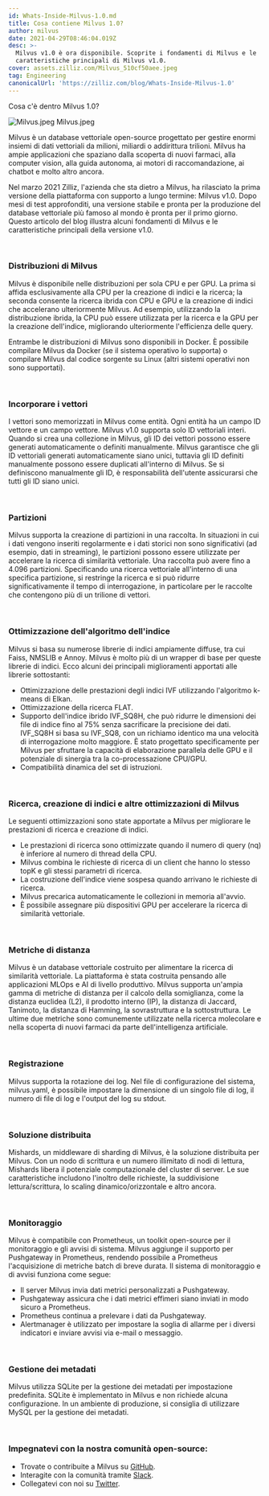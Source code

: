 ```yaml
---
id: Whats-Inside-Milvus-1.0.md
title: Cosa contiene Milvus 1.0?
author: milvus
date: 2021-04-29T08:46:04.019Z
desc: >-
  Milvus v1.0 è ora disponibile. Scoprite i fondamenti di Milvus e le
  caratteristiche principali di Milvus v1.0.
cover: assets.zilliz.com/Milvus_510cf50aee.jpeg
tag: Engineering
canonicalUrl: 'https://zilliz.com/blog/Whats-Inside-Milvus-1.0'
---
```

<custom-h1>Cosa c'è dentro Milvus 1.0?</custom-h1><p>
  
   <span class="img-wrapper"> <img translate="no" src="https://assets.zilliz.com/Milvus_510cf50aee.jpeg" alt="Milvus.jpeg" class="doc-image" id="milvus.jpeg" />
   </span> <span class="img-wrapper"> <span>Milvus.jpeg</span> </span></p>
<p>Milvus è un database vettoriale open-source progettato per gestire enormi insiemi di dati vettoriali da milioni, miliardi o addirittura trilioni. Milvus ha ampie applicazioni che spaziano dalla scoperta di nuovi farmaci, alla computer vision, alla guida autonoma, ai motori di raccomandazione, ai chatbot e molto altro ancora.</p>
<p>Nel marzo 2021 Zilliz, l'azienda che sta dietro a Milvus, ha rilasciato la prima versione della piattaforma con supporto a lungo termine: Milvus v1.0. Dopo mesi di test approfonditi, una versione stabile e pronta per la produzione del database vettoriale più famoso al mondo è pronta per il primo giorno. Questo articolo del blog illustra alcuni fondamenti di Milvus e le caratteristiche principali della versione v1.0.</p>
<p><br/></p>
<h3 id="Milvus-distributions" class="common-anchor-header">Distribuzioni di Milvus</h3><p>Milvus è disponibile nelle distribuzioni per sola CPU e per GPU. La prima si affida esclusivamente alla CPU per la creazione di indici e la ricerca; la seconda consente la ricerca ibrida con CPU e GPU e la creazione di indici che accelerano ulteriormente Milvus. Ad esempio, utilizzando la distribuzione ibrida, la CPU può essere utilizzata per la ricerca e la GPU per la creazione dell'indice, migliorando ulteriormente l'efficienza delle query.</p>
<p>Entrambe le distribuzioni di Milvus sono disponibili in Docker. È possibile compilare Milvus da Docker (se il sistema operativo lo supporta) o compilare Milvus dal codice sorgente su Linux (altri sistemi operativi non sono supportati).</p>
<p><br/></p>
<h3 id="Embedding-vectors" class="common-anchor-header">Incorporare i vettori</h3><p>I vettori sono memorizzati in Milvus come entità. Ogni entità ha un campo ID vettore e un campo vettore. Milvus v1.0 supporta solo ID vettoriali interi. Quando si crea una collezione in Milvus, gli ID dei vettori possono essere generati automaticamente o definiti manualmente. Milvus garantisce che gli ID vettoriali generati automaticamente siano unici, tuttavia gli ID definiti manualmente possono essere duplicati all'interno di Milvus. Se si definiscono manualmente gli ID, è responsabilità dell'utente assicurarsi che tutti gli ID siano unici.</p>
<p><br/></p>
<h3 id="Partitions" class="common-anchor-header">Partizioni</h3><p>Milvus supporta la creazione di partizioni in una raccolta. In situazioni in cui i dati vengono inseriti regolarmente e i dati storici non sono significativi (ad esempio, dati in streaming), le partizioni possono essere utilizzate per accelerare la ricerca di similarità vettoriale. Una raccolta può avere fino a 4.096 partizioni. Specificando una ricerca vettoriale all'interno di una specifica partizione, si restringe la ricerca e si può ridurre significativamente il tempo di interrogazione, in particolare per le raccolte che contengono più di un trilione di vettori.</p>
<p><br/></p>
<h3 id="Index-algorithm-optimizations" class="common-anchor-header">Ottimizzazione dell'algoritmo dell'indice</h3><p>Milvus si basa su numerose librerie di indici ampiamente diffuse, tra cui Faiss, NMSLIB e Annoy. Milvus è molto più di un wrapper di base per queste librerie di indici. Ecco alcuni dei principali miglioramenti apportati alle librerie sottostanti:</p>
<ul>
<li>Ottimizzazione delle prestazioni degli indici IVF utilizzando l'algoritmo k-means di Elkan.</li>
<li>Ottimizzazione della ricerca FLAT.</li>
<li>Supporto dell'indice ibrido IVF_SQ8H, che può ridurre le dimensioni dei file di indice fino al 75% senza sacrificare la precisione dei dati. IVF_SQ8H si basa su IVF_SQ8, con un richiamo identico ma una velocità di interrogazione molto maggiore. È stato progettato specificamente per Milvus per sfruttare la capacità di elaborazione parallela delle GPU e il potenziale di sinergia tra la co-processazione CPU/GPU.</li>
<li>Compatibilità dinamica del set di istruzioni.</li>
</ul>
<p><br/></p>
<h3 id="Search-index-building-and-other-Milvus-optimizations" class="common-anchor-header">Ricerca, creazione di indici e altre ottimizzazioni di Milvus</h3><p>Le seguenti ottimizzazioni sono state apportate a Milvus per migliorare le prestazioni di ricerca e creazione di indici.</p>
<ul>
<li>Le prestazioni di ricerca sono ottimizzate quando il numero di query (nq) è inferiore al numero di thread della CPU.</li>
<li>Milvus combina le richieste di ricerca di un client che hanno lo stesso topK e gli stessi parametri di ricerca.</li>
<li>La costruzione dell'indice viene sospesa quando arrivano le richieste di ricerca.</li>
<li>Milvus precarica automaticamente le collezioni in memoria all'avvio.</li>
<li>È possibile assegnare più dispositivi GPU per accelerare la ricerca di similarità vettoriale.</li>
</ul>
<p><br/></p>
<h3 id="Distance-metrics" class="common-anchor-header">Metriche di distanza</h3><p>Milvus è un database vettoriale costruito per alimentare la ricerca di similarità vettoriale. La piattaforma è stata costruita pensando alle applicazioni MLOps e AI di livello produttivo. Milvus supporta un'ampia gamma di metriche di distanza per il calcolo della somiglianza, come la distanza euclidea (L2), il prodotto interno (IP), la distanza di Jaccard, Tanimoto, la distanza di Hamming, la sovrastruttura e la sottostruttura. Le ultime due metriche sono comunemente utilizzate nella ricerca molecolare e nella scoperta di nuovi farmaci da parte dell'intelligenza artificiale.</p>
<p><br/></p>
<h3 id="Logging" class="common-anchor-header">Registrazione</h3><p>Milvus supporta la rotazione dei log. Nel file di configurazione del sistema, milvus.yaml, è possibile impostare la dimensione di un singolo file di log, il numero di file di log e l'output del log su stdout.</p>
<p><br/></p>
<h3 id="Distributed-solution" class="common-anchor-header">Soluzione distribuita</h3><p>Mishards, un middleware di sharding di Milvus, è la soluzione distribuita per Milvus. Con un nodo di scrittura e un numero illimitato di nodi di lettura, Mishards libera il potenziale computazionale del cluster di server. Le sue caratteristiche includono l'inoltro delle richieste, la suddivisione lettura/scrittura, lo scaling dinamico/orizzontale e altro ancora.</p>
<p><br/></p>
<h3 id="Monitoring" class="common-anchor-header">Monitoraggio</h3><p>Milvus è compatibile con Prometheus, un toolkit open-source per il monitoraggio e gli avvisi di sistema. Milvus aggiunge il supporto per Pushgateway in Prometheus, rendendo possibile a Prometheus l'acquisizione di metriche batch di breve durata. Il sistema di monitoraggio e di avvisi funziona come segue:</p>
<ul>
<li>Il server Milvus invia dati metrici personalizzati a Pushgateway.</li>
<li>Pushgateway assicura che i dati metrici effimeri siano inviati in modo sicuro a Prometheus.</li>
<li>Prometheus continua a prelevare i dati da Pushgateway.</li>
<li>Alertmanager è utilizzato per impostare la soglia di allarme per i diversi indicatori e inviare avvisi via e-mail o messaggio.</li>
</ul>
<p><br/></p>
<h3 id="Metadata-management" class="common-anchor-header">Gestione dei metadati</h3><p>Milvus utilizza SQLite per la gestione dei metadati per impostazione predefinita. SQLite è implementato in Milvus e non richiede alcuna configurazione. In un ambiente di produzione, si consiglia di utilizzare MySQL per la gestione dei metadati.</p>
<p><br/></p>
<h3 id="Engage-with-our-open-source-community" class="common-anchor-header">Impegnatevi con la nostra comunità open-source:</h3><ul>
<li>Trovate o contribuite a Milvus su <a href="https://github.com/milvus-io/milvus/">GitHub</a>.</li>
<li>Interagite con la comunità tramite <a href="https://join.slack.com/t/milvusio/shared_invite/zt-e0u4qu3k-bI2GDNys3ZqX1YCJ9OM~GQ">Slack</a>.</li>
<li>Collegatevi con noi su <a href="https://twitter.com/milvusio">Twitter</a>.</li>
</ul>
